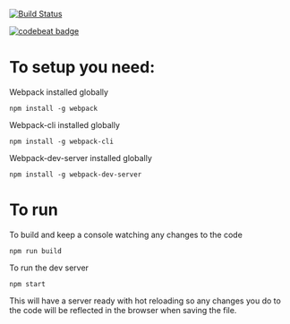 [![Build Status](https://travis-ci.com/QuimeraVerde/homepage.svg?branch=master)](https://travis-ci.com/QuimeraVerde/homepage)

[![codebeat badge](https://codebeat.co/badges/8fcb2c87-aa05-4c4b-b68b-ec1d4648b11e)](https://codebeat.co/projects/github-com-quimeraverde-homepage-master-e7d2d023-e9f9-43aa-8886-2e1018fff0c3)

# To setup you need:
Webpack installed globally
```
npm install -g webpack
```

Webpack-cli installed globally
```
npm install -g webpack-cli
```

Webpack-dev-server installed globally
```
npm install -g webpack-dev-server
```

# To run

To build and keep a console watching any changes to the code
```
npm run build
```

To run the dev server
```
npm start
```

This will have a server ready with hot reloading so any changes you do to the code will be reflected in the browser when saving the file.
